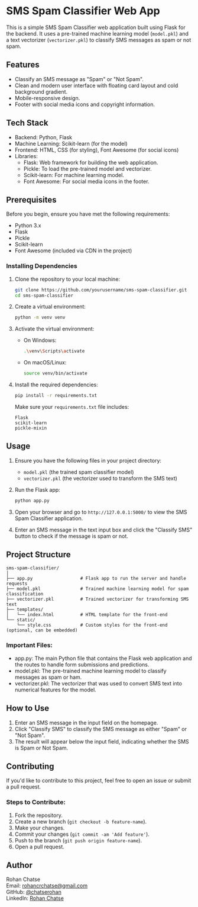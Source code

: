 

# SMS Spam Classifier Web App

This is a simple SMS Spam Classifier web application built using Flask for the backend. It uses a pre-trained machine learning model (`model.pkl`) and a text vectorizer (`vectorizer.pkl`) to classify SMS messages as spam or not spam.

## Features
- Classify an SMS message as "Spam" or "Not Spam".
- Clean and modern user interface with floating card layout and cold background gradient.
- Mobile-responsive design.
- Footer with social media icons and copyright information.

## Tech Stack
- Backend: Python, Flask
- Machine Learning: Scikit-learn (for the model)
- Frontend: HTML, CSS (for styling), Font Awesome (for social icons)
- Libraries:
  - Flask: Web framework for building the web application.
  - Pickle: To load the pre-trained model and vectorizer.
  - Scikit-learn: For machine learning model.
  - Font Awesome: For social media icons in the footer.

## Prerequisites

Before you begin, ensure you have met the following requirements:
- Python 3.x
- Flask
- Pickle
- Scikit-learn
- Font Awesome (included via CDN in the project)

### Installing Dependencies

1. Clone the repository to your local machine:

   ```bash
   git clone https://github.com/yourusername/sms-spam-classifier.git
   cd sms-spam-classifier
   ```

2. Create a virtual environment:

   ```bash
   python -m venv venv
   ```

3. Activate the virtual environment:

   - On Windows:
     ```bash
     .\venv\Scripts\activate
     ```
   - On macOS/Linux:
     ```bash
     source venv/bin/activate
     ```

4. Install the required dependencies:

   ```bash
   pip install -r requirements.txt
   ```

   Make sure your `requirements.txt` file includes:

   ```text
   Flask
   scikit-learn
   pickle-mixin
   ```

## Usage

1. Ensure you have the following files in your project directory:
   - `model.pkl` (the trained spam classifier model)
   - `vectorizer.pkl` (the vectorizer used to transform the SMS text)

2. Run the Flask app:

   ```bash
   python app.py
   ```

3. Open your browser and go to `http://127.0.0.1:5000/` to view the SMS Spam Classifier application.

4. Enter an SMS message in the text input box and click the "Classify SMS" button to check if the message is spam or not.

## Project Structure

```
sms-spam-classifier/
│
├── app.py                  # Flask app to run the server and handle requests
├── model.pkl               # Trained machine learning model for spam classification
├── vectorizer.pkl          # Trained vectorizer for transforming SMS text
├── templates/
│   └── index.html          # HTML template for the front-end
└── static/
    └── style.css           # Custom styles for the front-end (optional, can be embedded)
```

### Important Files:

- app.py: The main Python file that contains the Flask web application and the routes to handle form submissions and predictions.
- model.pkl: The pre-trained machine learning model to classify messages as spam or ham.
- vectorizer.pkl: The vectorizer that was used to convert SMS text into numerical features for the model.

## How to Use

1. Enter an SMS message in the input field on the homepage.
2. Click "Classify SMS" to classify the SMS message as either "Spam" or "Not Spam".
3. The result will appear below the input field, indicating whether the SMS is Spam or Not Spam.

## Contributing

If you'd like to contribute to this project, feel free to open an issue or submit a pull request.

### Steps to Contribute:
1. Fork the repository.
2. Create a new branch (`git checkout -b feature-name`).
3. Make your changes.
4. Commit your changes (`git commit -am 'Add feature'`).
5. Push to the branch (`git push origin feature-name`).
6. Open a pull request.

## Author

Rohan Chatse  
Email: rohancrchatse@gmail.com  
GitHub: [@chatserohan](https://github.com/Chatserohan)  
LinkedIn: [Rohan Chatse](https://www.linkedin.com/in/rohan-chatse-a662a01b1?utm_source=share&utm_campaign=share_via&utm_content=profile&utm_medium=android_app)

